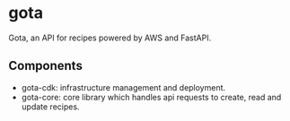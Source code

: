 # gota

Gota, an API for recipes powered by AWS and FastAPI.

## Components

-   gota-cdk: infrastructure management and deployment.
-   gota-core: core library which handles api requests to create, read and update recipes.
